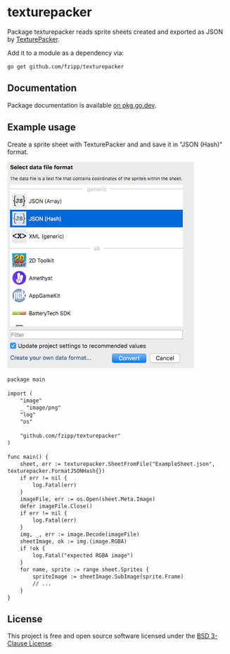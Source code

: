 # texturepacker

Package texturepacker reads sprite sheets created and exported as JSON by
[TexturePacker](https://www.codeandweb.com/texturepacker).

Add it to a module as a dependency via:

```
go get github.com/fzipp/texturepacker
```

## Documentation

Package documentation is available [on pkg.go.dev](https://pkg.go.dev/github.com/fzipp/texturepacker?tab=doc).

## Example usage

Create a sprite sheet with TexturePacker and and save it in "JSON (Hash)" format.

![TexturePacker format selection dialog](doc/jsonhashformat.png?raw=true "TexturePacker format selection dialog")

```
package main

import (
	"image"
	_ "image/png"
	"log"
	"os"

	"github.com/fzipp/texturepacker"
)

func main() {
	sheet, err := texturepacker.SheetFromFile("ExampleSheet.json", texturepacker.FormatJSONHash{})
	if err != nil {
		log.Fatal(err)
	}
	imageFile, err := os.Open(sheet.Meta.Image)
	defer imageFile.Close()
	if err != nil {
		log.Fatal(err)
	}
	img, _, err := image.Decode(imageFile)
	sheetImage, ok := img.(image.RGBA)
	if !ok {
		log.Fatal("expected RGBA image")
	}
	for name, sprite := range sheet.Sprites {
		spriteImage := sheetImage.SubImage(sprite.Frame)
		// ...
	}
}
```

## License

This project is free and open source software licensed under the
[BSD 3-Clause License](LICENSE).
